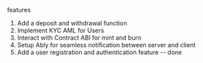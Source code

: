 features

1. Add a deposit and withdrawal function 
2. Implement KYC AML for Users
3. Interact with Contract ABI for mint and burn
4. Setup Ably for seamless notification between server and client
5. Add a user registration and authentication feature   -- done 